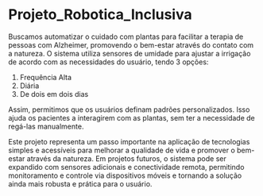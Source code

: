 # Projeto_Robotica_Inclusiva


Buscamos automatizar o cuidado com plantas para facilitar a terapia de pessoas com Alzheimer, promovendo o bem-estar através do contato com a natureza. O sistema utiliza sensores de umidade para ajustar a irrigação de acordo com as necessidades do usuário, tendo 3 opções: 
1. Frequência Alta
2. Diária
3. De dois em dois dias


Assim, permitimos que os usuários definam padrões personalizados. Isso ajuda os pacientes a interagirem com as plantas, sem ter a necessidade de regá-las manualmente.

Este projeto representa um passo importante na aplicação de tecnologias simples e acessíveis para melhorar
a qualidade de vida e promover o bem-estar através da natureza. Em projetos futuros, o sistema pode ser
expandido com sensores adicionais e conectividade remota, permitindo monitoramento e controle via dispositivos
móveis e tornando a solução ainda mais robusta e prática para o usuário.


